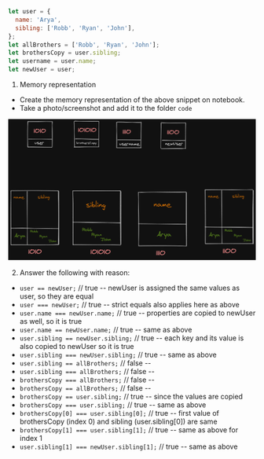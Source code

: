 ```js
let user = {
  name: 'Arya',
  sibling: ['Robb', 'Ryan', 'John'],
};
let allBrothers = ['Robb', 'Ryan', 'John'];
let brothersCopy = user.sibling;
let username = user.name;
let newUser = user;
```

1. Memory representation

- Create the memory representation of the above snippet on notebook.
- Take a photo/screenshot and add it to the folder `code`


<!-- To add this image here use ![name](./hello.jpg) -->


![Memory](./memory)

2. Answer the following with reason:

- `user == newUser;` // true -- newUser is assigned the same values as user, so they are equal
- `user === newUser;` // true -- strict equals also applies here as above
- `user.name === newUser.name;` // true -- properties are copied to newUser as well, so it is true
- `user.name == newUser.name;` // true -- same as above
- `user.sibling == newUser.sibling;` // true -- each key and its value is also copied to newUser so it is true
- `user.sibling === newUser.sibling;` // true -- same as above
- `user.sibling == allBrothers;` // false -- 
- `user.sibling === allBrothers;` // false -- 
- `brothersCopy === allBrothers;` // false -- 
- `brothersCopy == allBrothers;` // false -- 
- `brothersCopy == user.sibling;` // true -- since the values are copied
- `brothersCopy === user.sibling;` // true -- same as above
- `brothersCopy[0] === user.sibling[0];` // true -- first value of brothersCopy (index 0) and sibling (user.sibling[0]) are same
- `brothersCopy[1] === user.sibling[1];` // true -- same as above for index 1
- `user.sibling[1] === newUser.sibling[1];` // true -- same as above
